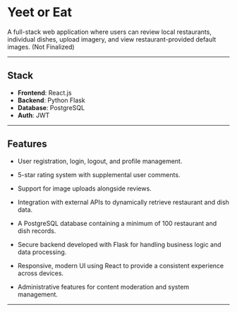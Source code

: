 # Yeet or Eat

A full-stack web application where users can review local restaurants, individual dishes, upload imagery, and view restaurant-provided default images. (Not Finalized) 

---

## Stack

- **Frontend**: React.js
- **Backend**: Python Flask
- **Database**: PostgreSQL
- **Auth**: JWT

---

## Features

- User registration, login, logout, and profile management.

- 5-star rating system with supplemental user comments.

- Support for image uploads alongside reviews.

- Integration with external APIs to dynamically retrieve restaurant and dish data.

- A PostgreSQL database containing a minimum of 100 restaurant and dish records.

- Secure backend developed with Flask for handling business logic and data processing.

- Responsive, modern UI using React to provide a consistent experience across devices.

- Administrative features for content moderation and system management.


---
